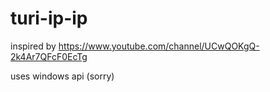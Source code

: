 # turi-ip-ip
inspired by https://www.youtube.com/channel/UCwQOKgQ-2k4Ar7QFcF0EcTg

uses windows api (sorry)
